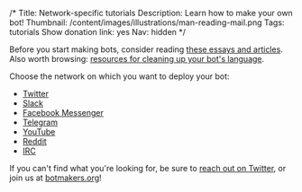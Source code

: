 /*
Title: Network-specific tutorials
Description: Learn how to make your own bot!
Thumbnail: /content/images/illustrations/man-reading-mail.png
Tags: tutorials
Show donation link: yes
Nav: hidden
*/

<div class="note">
  <p>Before you start making bots, consider reading <a href="/bot-ethics">these essays and articles</a>. Also worth browsing: <a href="/resources/libraries-frameworks/#language">resources for cleaning up your bot's language</a>.
  </p>
</div>

Choose the network on which you want to deploy your bot:

- [Twitter](/tutorials/twitterbots)
- [Slack](/tutorials/slackbots)
- [Facebook Messenger](/tutorials/facebook-messenger-bots)
- [Telegram](/tutorials/telegram-bots)
- [YouTube](/tutorials/youtube-bots)
- [Reddit](/tutorials/redditbots)
- [IRC](/tutorials/irc-bots)

If you can't find what you're looking for, be sure to [reach out on Twitter](https://twitter.com/botwikidotorg), or join us at [botmakers.org](https://botmakers.org/)!
